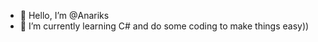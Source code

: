 - 👋 Hello, I’m @Anariks
- 🌱 I’m currently learning C# and do some coding to make things easy))

<!---
Anariks/Anariks is a ✨ special ✨ repository because its `README.md` (this file) appears on your GitHub profile.
You can click the Preview link to take a look at your changes.
--->
